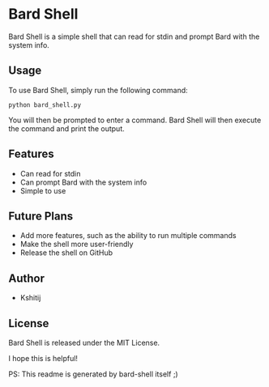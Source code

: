 # Bard Shell

Bard Shell is a simple shell that can read for stdin and prompt Bard with the system info.

## Usage

To use Bard Shell, simply run the following command:

<code>python bard_shell.py</code>


You will then be prompted to enter a command. Bard Shell will then execute the command and print the output.

## Features

* Can read for stdin
* Can prompt Bard with the system info
* Simple to use

## Future Plans

* Add more features, such as the ability to run multiple commands
* Make the shell more user-friendly
* Release the shell on GitHub

## Author

* Kshitij

## License

Bard Shell is released under the MIT License.

I hope this is helpful!

PS: This readme is generated by bard-shell itself ;)
